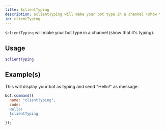 ```yaml
---
title: $clientTyping
description: $clientTyping will make your bot type in a channel (show that it's typing).
id: clientTyping
---
```


`$clientTyping` will make your bot type in a channel (show that it's typing).

## Usage

```php
$clientTyping
```

## Example(s)

This will display your bot as typing and send "Hello!" as message:

```javascript
bot.command({
  name: "clientTyping",
  code: `
  Hello!
  $clientTyping
  `,
});
```
